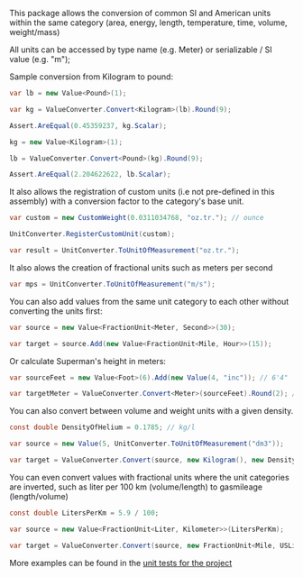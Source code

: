 This package allows the conversion of common SI and American units within the same category (area, energy, length, temperature, time, volume, weight/mass)

All units can be accessed by type name (e.g. Meter) or serializable / SI value (e.g. "m");

Sample conversion from Kilogram to pound:

```c#
var lb = new Value<Pound>(1);

var kg = ValueConverter.Convert<Kilogram>(lb).Round(9);

Assert.AreEqual(0.45359237, kg.Scalar);

kg = new Value<Kilogram>(1);

lb = ValueConverter.Convert<Pound>(kg).Round(9);

Assert.AreEqual(2.204622622, lb.Scalar);
```

It also allows the registration of custom units (i.e not pre-defined in this assembly) with a conversion factor to the category's base unit.

```c#
var custom = new CustomWeight(0.0311034768, "oz.tr."); // ounce

UnitConverter.RegisterCustomUnit(custom);

var result = UnitConverter.ToUnitOfMeasurement("oz.tr.");
```

It also alows the creation of fractional units such as meters per second

```c#
var mps = UnitConverter.ToUnitOfMeasurement("m/s");
```

You can also add values from the same unit category to each other without converting the units first:

```c#
var source = new Value<FractionUnit<Meter, Second>>(30);

var target = source.Add(new Value<FractionUnit<Mile, Hour>>(15));
```

Or calculate Superman's height in meters:

```c#
var sourceFeet = new Value<Foot>(6).Add(new Value(4, "inc")); // 6'4"

var targetMeter = ValueConverter.Convert<Meter>(sourceFeet).Round(2); // 1.93m
```

You can also convert between volume and weight units with a given density.

```c#
const double DensityOfHelium = 0.1785; // kg/l

var source = new Value(5, UnitConverter.ToUnitOfMeasurement("dm3"));

var target = ValueConverter.Convert(source, new Kilogram(), new DensityValue<Density<Kilogram, Liter>>(DensityOfHelium)); // 0.8925kg
```

You can even convert values with fractional units where the unit categories are inverted, such as liter per 100 km (volume/length) to gasmileage (length/volume)

```c#
const double LitersPerKm = 5.9 / 100;

var source = new Value<FractionUnit<Liter, Kilometer>>(LitersPerKm);

var target = ValueConverter.Convert(source, new FractionUnit<Mile, USLiquidGallon>()).Round(5); // 39.86688 miles per gallon
```

More examples can be found in the [unit tests for the project](https://github.com/DJDoena/DoenaSoft.UnitsOfMeasurement/tree/main/UnitsOfMeasurement.Tests)
